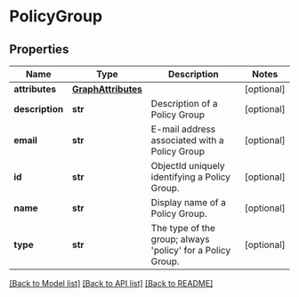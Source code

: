# PolicyGroup

## Properties
Name | Type | Description | Notes
------------ | ------------- | ------------- | -------------
**attributes** | [**GraphAttributes**](GraphAttributes.md) |  | [optional] 
**description** | **str** | Description of a Policy Group | [optional] 
**email** | **str** | E-mail address associated with a Policy Group | [optional] 
**id** | **str** | ObjectId uniquely identifying a Policy Group. | [optional] 
**name** | **str** | Display name of a Policy Group. | [optional] 
**type** | **str** | The type of the group; always &#x27;policy&#x27; for a Policy Group. | [optional] 

[[Back to Model list]](../README.md#documentation-for-models) [[Back to API list]](../README.md#documentation-for-api-endpoints) [[Back to README]](../README.md)

